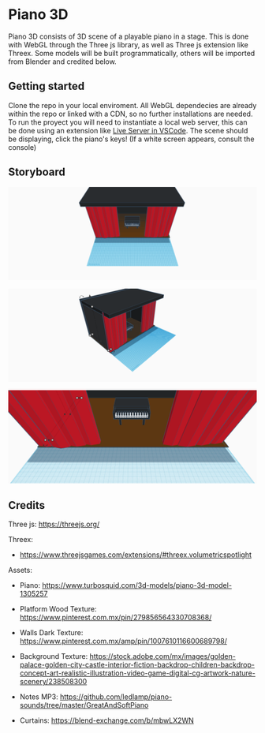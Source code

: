 # Piano 3D

Piano 3D consists of 3D scene of a playable piano in a stage. This is done with WebGL through the Three js library, as well as Three js extension like Threex. Some models will be built programmatically, others will be imported from Blender and credited below.

## Getting started

Clone the repo in your local enviroment. All WebGL dependecies are already within the repo or linked with a CDN, so no further installations are needed. To run the proyect you will need to instantiate a local web server, this can be done using an extension like [Live Server in VSCode](https://marketplace.visualstudio.com/items?itemName=ritwickdey.LiveServer). The scene should be displaying, click the piano's keys! (If a white screen appears, consult the console)

## Storyboard

![alt text](https://github.com/ElBilbao/piano3D/blob/main/storyboard/piano_front.png?raw=true)

![alt text](https://github.com/ElBilbao/piano3D/blob/main/storyboard/piano_left.png?raw=true)

![alt text](https://github.com/ElBilbao/piano3D/blob/main/storyboard/piano_closeup.png?raw=true)

## Credits

Three js: https://threejs.org/

Threex:

- https://www.threejsgames.com/extensions/#threex.volumetricspotlight

Assets:

- Piano: https://www.turbosquid.com/3d-models/piano-3d-model-1305257

- Platform Wood Texture: https://www.pinterest.com.mx/pin/279856564330708368/

- Walls Dark Texture: https://www.pinterest.com.mx/amp/pin/1007610116600689798/

- Background Texture: https://stock.adobe.com/mx/images/golden-palace-golden-city-castle-interior-fiction-backdrop-children-backdrop-concept-art-realistic-illustration-video-game-digital-cg-artwork-nature-scenery/238508300

- Notes MP3: https://github.com/ledlamp/piano-sounds/tree/master/GreatAndSoftPiano

- Curtains: https://blend-exchange.com/b/mbwLX2WN
